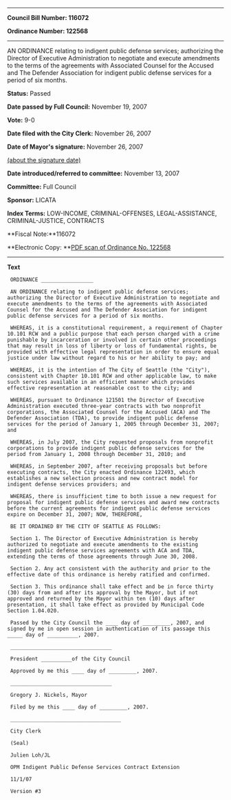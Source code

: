 

********

**Council Bill Number: 116072**
   
**Ordinance Number: 122568**
********

 AN ORDINANCE relating to indigent public defense services; authorizing the Director of Executive Administration to negotiate and execute amendments to the terms of the agreements with Associated Counsel for the Accused and The Defender Association for indigent public defense services for a period of six months.

**Status:** Passed
   
**Date passed by Full Council:** November 19, 2007
   
**Vote:** 9-0
   
**Date filed with the City Clerk:** November 26, 2007
   
**Date of Mayor's signature:** November 26, 2007
   
[(about the signature date)](/~public/approvaldate.htm)
   
   
   
**Date introduced/referred to committee:** November 13, 2007
   
**Committee:** Full Council
   
**Sponsor:** LICATA
   
   
**Index Terms:** LOW-INCOME, CRIMINAL-OFFENSES, LEGAL-ASSISTANCE, CRIMINAL-JUSTICE, CONTRACTS

**Fiscal Note:**116072

**Electronic Copy: **[PDF scan of Ordinance No. 122568](/~archives/Ordinances/Ord_122568.pdf)

********

**Text**
   
```
 ORDINANCE _________________

 AN ORDINANCE relating to indigent public defense services; authorizing the Director of Executive Administration to negotiate and execute amendments to the terms of the agreements with Associated Counsel for the Accused and The Defender Association for indigent public defense services for a period of six months.

 WHEREAS, it is a constitutional requirement, a requirement of Chapter 10.101 RCW and a public purpose that each person charged with a crime punishable by incarceration or involved in certain other proceedings that may result in loss of liberty or loss of fundamental rights, be provided with effective legal representation in order to ensure equal justice under law without regard to his or her ability to pay; and

 WHEREAS, it is the intention of The City of Seattle (the "City"), consistent with Chapter 10.101 RCW and other applicable law, to make such services available in an efficient manner which provides effective representation at reasonable cost to the city; and

 WHEREAS, pursuant to Ordinance 121501 the Director of Executive Administration executed three-year contracts with two nonprofit corporations, the Associated Counsel for the Accused (ACA) and The Defender Association (TDA), to provide indigent public defense services for the period of January 1, 2005 through December 31, 2007; and

 WHEREAS, in July 2007, the City requested proposals from nonprofit corporations to provide indigent public defense services for the period from January 1, 2008 through December 31, 2010; and

 WHEREAS, in September 2007, after receiving proposals but before executing contracts, the City enacted Ordinance 122493, which establishes a new selection process and new contract model for indigent defense services providers; and

 WHEREAS, there is insufficient time to both issue a new request for proposal for indigent public defense services and award new contracts before the current agreements for indigent public defense services expire on December 31, 2007; NOW, THEREFORE,

 BE IT ORDAINED BY THE CITY OF SEATTLE AS FOLLOWS:

 Section 1. The Director of Executive Administration is hereby authorized to negotiate and execute amendments to the existing indigent public defense services agreements with ACA and TDA, extending the terms of those agreements through June 30, 2008.

 Section 2. Any act consistent with the authority and prior to the effective date of this ordinance is hereby ratified and confirmed.

 Section 3. This ordinance shall take effect and be in force thirty (30) days from and after its approval by the Mayor, but if not approved and returned by the Mayor within ten (10) days after presentation, it shall take effect as provided by Municipal Code Section 1.04.020.

 Passed by the City Council the ____ day of _________, 2007, and signed by me in open session in authentication of its passage this _____ day of __________, 2007.

 _________________________________

 President __________of the City Council

 Approved by me this ____ day of _________, 2007.

 _________________________________

 Gregory J. Nickels, Mayor

 Filed by me this ____ day of _________, 2007.

 ____________________________________

 City Clerk

 (Seal)

 Julien Loh/JL

 OPM Indigent Public Defense Services Contract Extension

 11/1/07

 Version #3

```
